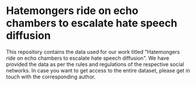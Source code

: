 # Hatemongers ride on echo chambers to escalate hate speech diffusion

This repository contains the data used for our work titled "Hatemongers ride on echo chambers to escalate hate speech diffusion". 
We have provided the data as per the rules and regulations of the respective social networks. In case you want to get access to the entire dataset, please get in touch with the corresponding author.
